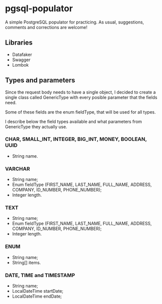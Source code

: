 # pgsql-populator
A simple PostgreSQL populator for practicing. As usual, suggestions, comments and corrections are welcome!

## Libraries

* Datafaker
* Swagger
* Lombok

## Types and parameters

Since the request body needs to have a single object, I decided to create a single class called GenericType with every posible parameter that the fields need.

Some of these fields are the enum fieldType, that will be used for all types. 

I describe below the field types available and what parameters from GenericType they actually use.

### CHAR, SMALL_INT, INTEGER, BIG_INT, MONEY, BOOLEAN, UUID

* String name.

### VARCHAR

* String name;
* Enum fieldType (FIRST_NAME, LAST_NAME, FULL_NAME, ADDRESS, COMPANY, ID_NUMBER, PHONE_NUMBER);
* Integer length.

### TEXT

* String name;
* Enum fieldType (FIRST_NAME, LAST_NAME, FULL_NAME, ADDRESS, COMPANY, ID_NUMBER, PHONE_NUMBER);
* Integer length.

### ENUM

* String name;
* String[] items.

### DATE, TIME and TIMESTAMP

* String name;
* LocalDateTime startDate;
* LocalDateTime endDate;